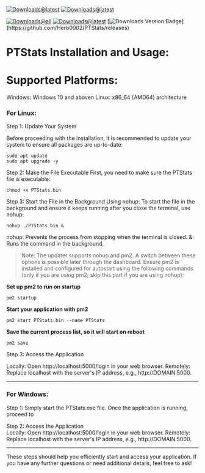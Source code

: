 [![Downloads@latest](https://img.shields.io/badge/🪟%20Download%20Windows%20Version-0078D7?style=for-the-badge?style=for-the-badge)](https://github.com/Herb0002/PTStats/releases/latest/download/PTStats.exe)
[![Downloads@latest](https://img.shields.io/badge/🐧%20Download%20Linux%20Version-2C2C2C?style=for-the-badge?style=for-the-badge)](https://github.com/Herb0002/PTStats/releases/latest/download/PTStats.bin)


[![Downloads@all](https://img.shields.io/github/downloads/Herb0002/PTStats/total?style=for-the-badge&label=Downloads%20all&)](https://github.com/Herb0002/PTStats/releases)
[![Downloads@latest](https://img.shields.io/github/downloads/Herb0002/PTStats/latest/total?style=for-the-badge&label=Download%20latest%20Release)](https://github.com/Herb0002/PTStats/releases)
[![Downloads Version Badge](https://img.shields.io/github/v/release/Herb0002/PTStats?style=for-the-badge&label=Version:)](https://github.com/Herb0002/PTStats/releases) 

# **PTStats Installation and Usage:**

# Supported Platforms:
Windows: Windows 10 and aboven
Linux: x86_64 (AMD64) architecture

### For Linux:

Step 1: Update Your System

Before proceeding with the installation, it is recommended to update your system to ensure all packages are up-to-date:

```
sudo apt update
sudo apt upgrade -y
```

Step 2: Make the File Executable First, you need to make sure the PTStats file is executable:
```
chmod +x PTStats.bin
```
 Step 3: Start the File in the Background Using nohup: To start the file in the background and ensure it keeps running after you close the terminal, use nohup: 
```
nohup ./PTStats.bin &
```
nohup: Prevents the process from stopping when the terminal is closed.
&: Runs the command in the background.

> Note: The updater supports nohup and pm2. A switch between these options is possible later through the dashboard. Ensure pm2 is installed and configured for autostart using the following commands (only if you are using pm2; skip this part if you are using nohup):


**Set up pm2 to run on startup**
```
pm2 startup
```

**Start your application with pm2**
```
pm2 start PTStats.bin --name PTStats
```

**Save the current process list, so it will start on reboot**
```
pm2 save
```


Step 3: Access the Application

Locally: Open http://localhost:5000/login in your web browser. Remotely: Replace localhost with the server's IP address, e.g., http://DOMAIN:5000.

--- 
### For Windows: 
Step 1: Simply start the PTStats.exe file. Once the application is running, proceed to 

Step 2: Access the Application  
Locally: Open http://localhost:5000/login in your web browser. Remotely: Replace localhost with the server's IP address, e.g., http://DOMAIN:5000.

---
These steps should help you efficiently start and access your application. If you have any further questions or need additional details, feel free to ask!

